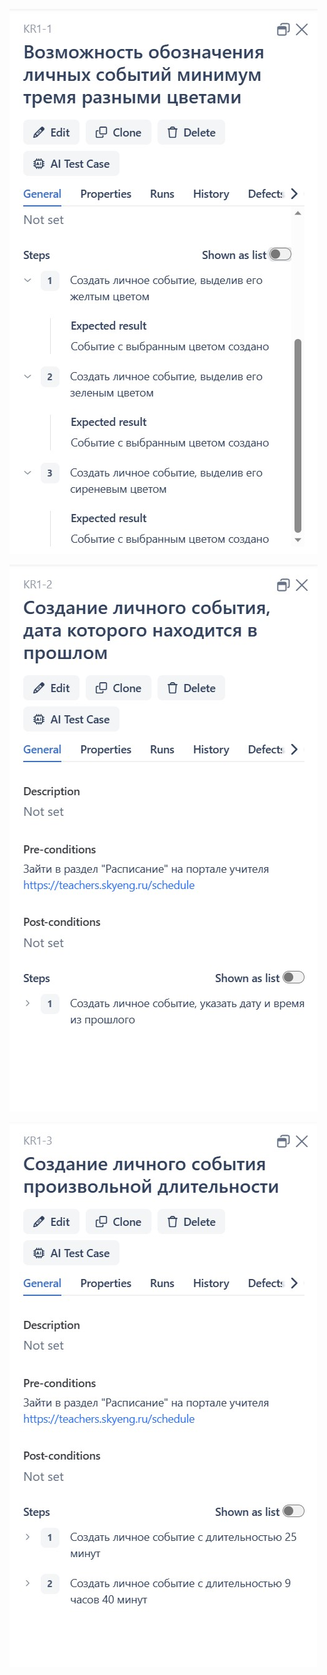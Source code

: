 ![Пример 1!](https://github.com/JohnnyOve/portfolio/blob/main/%D0%9F%D1%80%D0%BE%D0%B5%D0%BA%D1%82%201/%D0%A4%D0%B0%D0%B9%D0%BB%D1%8B%20%D0%BF%D1%80%D0%BE%D0%B5%D0%BA%D1%82%D0%B0/%D0%9F%D1%80%D0%B8%D0%B5%D0%BC%D0%BE%D1%87%D0%BD%D1%8B%D0%B9%20%D1%82%D0%B5%D1%81%D1%82%201.jpg)

![Пример 2!](https://github.com/JohnnyOve/portfolio/blob/main/%D0%9F%D1%80%D0%BE%D0%B5%D0%BA%D1%82%201/%D0%A4%D0%B0%D0%B9%D0%BB%D1%8B%20%D0%BF%D1%80%D0%BE%D0%B5%D0%BA%D1%82%D0%B0/%D0%9F%D1%80%D0%B8%D0%B5%D0%BC%D0%BE%D1%87%D0%BD%D1%8B%D0%B9%20%D1%82%D0%B5%D1%81%D1%82%202.jpg)

![Пример 3!](https://github.com/JohnnyOve/portfolio/blob/main/%D0%9F%D1%80%D0%BE%D0%B5%D0%BA%D1%82%201/%D0%A4%D0%B0%D0%B9%D0%BB%D1%8B%20%D0%BF%D1%80%D0%BE%D0%B5%D0%BA%D1%82%D0%B0/%D0%9F%D1%80%D0%B8%D0%B5%D0%BC%D0%BE%D1%87%D0%BD%D1%8B%D0%B9%20%D1%82%D0%B5%D1%81%D1%82%203.jpg)
